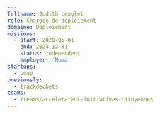```yaml
---
fullname: Judith Lenglet
role: Chargée de déploiement
domaine: Déploiement
missions:
  - start: 2020-05-01
    end: 2024-12-31
    status: independent
    employer: 'Numa'
startups:
  - umap
previously:
  - trackdechets
teams:
  - /teams/accelerateur-initiatives-citoyennes
---
```

